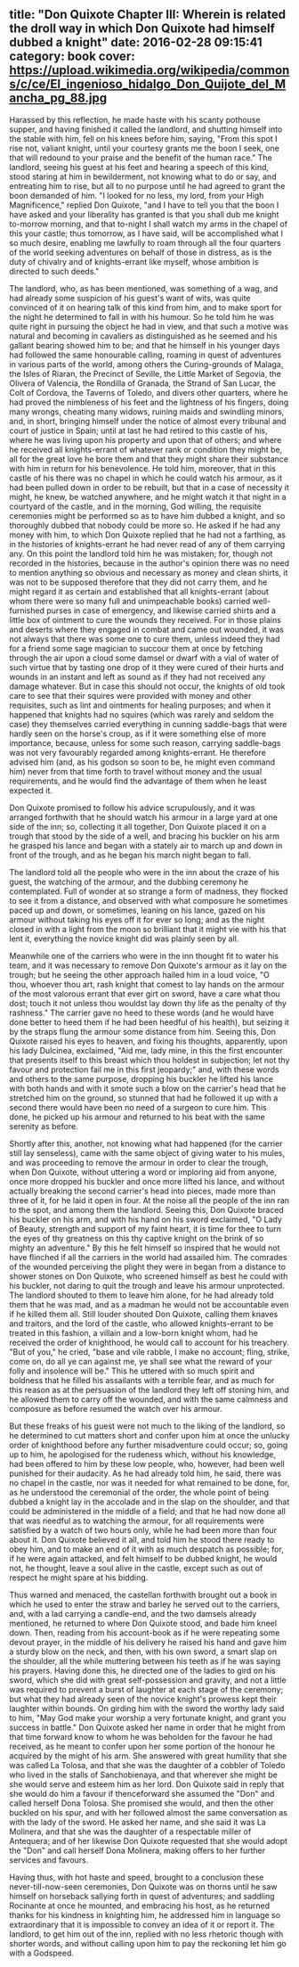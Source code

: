 title: "Don Quixote Chapter III: Wherein is related the droll way in which Don Quixote had himself dubbed a knight"
date: 2016-02-28 09:15:41
category: book
cover: https://upload.wikimedia.org/wikipedia/commons/c/ce/El_ingenioso_hidalgo_Don_Quijote_del_Mancha_pg_88.jpg
---

Harassed by this reflection, he made haste with his scanty pothouse supper, and having finished it called the landlord, and shutting himself into the stable with him, fell on his knees before him, saying, "From this spot I rise not, valiant knight, until your courtesy grants me the boon I seek, one that will redound to your praise and the benefit of the human race." The landlord, seeing his guest at his feet and hearing a speech of this kind, stood staring at him in bewilderment, not knowing what to do or say, and entreating him to rise, but all to no purpose until he had agreed to grant the boon demanded of him. "I looked for no less, my lord, from your High Magnificence," replied Don Quixote, "and I have to tell you that the boon I have asked and your liberality has granted is that you shall dub me knight to-morrow morning, and that to-night I shall watch my arms in the chapel of this your castle; thus tomorrow, as I have said, will be accomplished what I so much desire, enabling me lawfully to roam through all the four quarters of the world seeking adventures on behalf of those in distress, as is the duty of chivalry and of knights-errant like myself, whose ambition is directed to such deeds."

The landlord, who, as has been mentioned, was something of a wag, and had already some suspicion of his guest's want of wits, was quite convinced of it on hearing talk of this kind from him, and to make sport for the night he determined to fall in with his humour. So he told him he was quite right in pursuing the object he had in view, and that such a motive was natural and becoming in cavaliers as distinguished as he seemed and his gallant bearing showed him to be; and that he himself in his younger days had followed the same honourable calling, roaming in quest of adventures in various parts of the world, among others the Curing-grounds of Malaga, the Isles of Riaran, the Precinct of Seville, the Little Market of Segovia, the Olivera of Valencia, the Rondilla of Granada, the Strand of San Lucar, the Colt of Cordova, the Taverns of Toledo, and divers other quarters, where he had proved the nimbleness of his feet and the lightness of his fingers, doing many wrongs, cheating many widows, ruining maids and swindling minors, and, in short, bringing himself under the notice of almost every tribunal and court of justice in Spain; until at last he had retired to this castle of his, where he was living upon his property and upon that of others; and where he received all knights-errant of whatever rank or condition they might be, all for the great love he bore them and that they might share their substance with him in return for his benevolence. He told him, moreover, that in this castle of his there was no chapel in which he could watch his armour, as it had been pulled down in order to be rebuilt, but that in a case of necessity it might, he knew, be watched anywhere, and he might watch it that night in a courtyard of the castle, and in the morning, God willing, the requisite ceremonies might be performed so as to have him dubbed a knight, and so thoroughly dubbed that nobody could be more so. He asked if he had any money with him, to which Don Quixote replied that he had not a farthing, as in the histories of knights-errant he had never read of any of them carrying any. On this point the landlord told him he was mistaken; for, though not recorded in the histories, because in the author's opinion there was no need to mention anything so obvious and necessary as money and clean shirts, it was not to be supposed therefore that they did not carry them, and he might regard it as certain and established that all knights-errant (about whom there were so many full and unimpeachable books) carried well-furnished purses in case of emergency, and likewise carried shirts and a little box of ointment to cure the wounds they received. For in those plains and deserts where they engaged in combat and came out wounded, it was not always that there was some one to cure them, unless indeed they had for a friend some sage magician to succour them at once by fetching through the air upon a cloud some damsel or dwarf with a vial of water of such virtue that by tasting one drop of it they were cured of their hurts and wounds in an instant and left as sound as if they had not received any damage whatever. But in case this should not occur, the knights of old took care to see that their squires were provided with money and other requisites, such as lint and ointments for healing purposes; and when it happened that knights had no squires (which was rarely and seldom the case) they themselves carried everything in cunning saddle-bags that were hardly seen on the horse's croup, as if it were something else of more importance, because, unless for some such reason, carrying saddle-bags was not very favourably regarded among knights-errant. He therefore advised him (and, as his godson so soon to be, he might even command him) never from that time forth to travel without money and the usual requirements, and he would find the advantage of them when he least expected it.

Don Quixote promised to follow his advice scrupulously, and it was arranged forthwith that he should watch his armour in a large yard at one side of the inn; so, collecting it all together, Don Quixote placed it on a trough that stood by the side of a well, and bracing his buckler on his arm he grasped his lance and began with a stately air to march up and down in front of the trough, and as he began his march night began to fall.

The landlord told all the people who were in the inn about the craze of his guest, the watching of the armour, and the dubbing ceremony he contemplated. Full of wonder at so strange a form of madness, they flocked to see it from a distance, and observed with what composure he sometimes paced up and down, or sometimes, leaning on his lance, gazed on his armour without taking his eyes off it for ever so long; and as the night closed in with a light from the moon so brilliant that it might vie with his that lent it, everything the novice knight did was plainly seen by all.

Meanwhile one of the carriers who were in the inn thought fit to water his team, and it was necessary to remove Don Quixote's armour as it lay on the trough; but he seeing the other approach hailed him in a loud voice, "O thou, whoever thou art, rash knight that comest to lay hands on the armour of the most valorous errant that ever girt on sword, have a care what thou dost; touch it not unless thou wouldst lay down thy life as the penalty of thy rashness." The carrier gave no heed to these words (and he would have done better to heed them if he had been heedful of his health), but seizing it by the straps flung the armour some distance from him. Seeing this, Don Quixote raised his eyes to heaven, and fixing his thoughts, apparently, upon his lady Dulcinea, exclaimed, "Aid me, lady mine, in this the first encounter that presents itself to this breast which thou holdest in subjection; let not thy favour and protection fail me in this first jeopardy;" and, with these words and others to the same purpose, dropping his buckler he lifted his lance with both hands and with it smote such a blow on the carrier's head that he stretched him on the ground, so stunned that had he followed it up with a second there would have been no need of a surgeon to cure him. This done, he picked up his armour and returned to his beat with the same serenity as before.

Shortly after this, another, not knowing what had happened (for the carrier still lay senseless), came with the same object of giving water to his mules, and was proceeding to remove the armour in order to clear the trough, when Don Quixote, without uttering a word or imploring aid from anyone, once more dropped his buckler and once more lifted his lance, and without actually breaking the second carrier's head into pieces, made more than three of it, for he laid it open in four. At the noise all the people of the inn ran to the spot, and among them the landlord. Seeing this, Don Quixote braced his buckler on his arm, and with his hand on his sword exclaimed, "O Lady of Beauty, strength and support of my faint heart, it is time for thee to turn the eyes of thy greatness on this thy captive knight on the brink of so mighty an adventure." By this he felt himself so inspired that he would not have flinched if all the carriers in the world had assailed him. The comrades of the wounded perceiving the plight they were in began from a distance to shower stones on Don Quixote, who screened himself as best he could with his buckler, not daring to quit the trough and leave his armour unprotected. The landlord shouted to them to leave him alone, for he had already told them that he was mad, and as a madman he would not be accountable even if he killed them all. Still louder shouted Don Quixote, calling them knaves and traitors, and the lord of the castle, who allowed knights-errant to be treated in this fashion, a villain and a low-born knight whom, had he received the order of knighthood, he would call to account for his treachery. "But of you," he cried, "base and vile rabble, I make no account; fling, strike, come on, do all ye can against me, ye shall see what the reward of your folly and insolence will be." This he uttered with so much spirit and boldness that he filled his assailants with a terrible fear, and as much for this reason as at the persuasion of the landlord they left off stoning him, and he allowed them to carry off the wounded, and with the same calmness and composure as before resumed the watch over his armour.

But these freaks of his guest were not much to the liking of the landlord, so he determined to cut matters short and confer upon him at once the unlucky order of knighthood before any further misadventure could occur; so, going up to him, he apologised for the rudeness which, without his knowledge, had been offered to him by these low people, who, however, had been well punished for their audacity. As he had already told him, he said, there was no chapel in the castle, nor was it needed for what remained to be done, for, as he understood the ceremonial of the order, the whole point of being dubbed a knight lay in the accolade and in the slap on the shoulder, and that could be administered in the middle of a field; and that he had now done all that was needful as to watching the armour, for all requirements were satisfied by a watch of two hours only, while he had been more than four about it. Don Quixote believed it all, and told him he stood there ready to obey him, and to make an end of it with as much despatch as possible; for, if he were again attacked, and felt himself to be dubbed knight, he would not, he thought, leave a soul alive in the castle, except such as out of respect he might spare at his bidding.

Thus warned and menaced, the castellan forthwith brought out a book in which he used to enter the straw and barley he served out to the carriers, and, with a lad carrying a candle-end, and the two damsels already mentioned, he returned to where Don Quixote stood, and bade him kneel down. Then, reading from his account-book as if he were repeating some devout prayer, in the middle of his delivery he raised his hand and gave him a sturdy blow on the neck, and then, with his own sword, a smart slap on the shoulder, all the while muttering between his teeth as if he was saying his prayers. Having done this, he directed one of the ladies to gird on his sword, which she did with great self-possession and gravity, and not a little was required to prevent a burst of laughter at each stage of the ceremony; but what they had already seen of the novice knight's prowess kept their laughter within bounds. On girding him with the sword the worthy lady said to him, "May God make your worship a very fortunate knight, and grant you success in battle." Don Quixote asked her name in order that he might from that time forward know to whom he was beholden for the favour he had received, as he meant to confer upon her some portion of the honour he acquired by the might of his arm. She answered with great humility that she was called La Tolosa, and that she was the daughter of a cobbler of Toledo who lived in the stalls of Sanchobienaya, and that wherever she might be she would serve and esteem him as her lord. Don Quixote said in reply that she would do him a favour if thenceforward she assumed the "Don" and called herself Dona Tolosa. She promised she would, and then the other buckled on his spur, and with her followed almost the same conversation as with the lady of the sword. He asked her name, and she said it was La Molinera, and that she was the daughter of a respectable miller of Antequera; and of her likewise Don Quixote requested that she would adopt the "Don" and call herself Dona Molinera, making offers to her further services and favours.

Having thus, with hot haste and speed, brought to a conclusion these never-till-now-seen ceremonies, Don Quixote was on thorns until he saw himself on horseback sallying forth in quest of adventures; and saddling Rocinante at once he mounted, and embracing his host, as he returned thanks for his kindness in knighting him, he addressed him in language so extraordinary that it is impossible to convey an idea of it or report it. The landlord, to get him out of the inn, replied with no less rhetoric though with shorter words, and without calling upon him to pay the reckoning let him go with a Godspeed.
